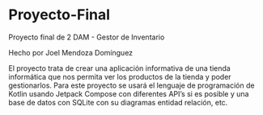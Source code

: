 # Proyecto-Final
Proyecto final de 2 DAM - Gestor de Inventario

Hecho por Joel Mendoza Domínguez

El proyecto trata de crear una aplicación informativa de una tienda informática que nos permita ver los productos de la tienda y poder gestionarlos.
Para este proyecto se usará el lenguaje de programación de Kotlin usando Jetpack Compose con diferentes API’s si es posible y una base de datos con SQLite con su diagramas entidad relación, etc.
